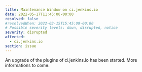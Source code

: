 ```yaml
---
title: Maintenance Window on ci.jenkins.io
date: 2022-05-17T11:45:00-00:00
resolved: false
#resolvedWhen: 2022-03-15T15:45:00-00:00
# Possible severity levels: down, disrupted, notice
severity: disrupted
affected:
  - ci.jenkins.io
section: issue
---
```


An upgrade of the plugins of ci.jenkins.io has been started. More informations to come.

<!--
# See [security advisory](https://www.jenkins.io/security/advisory/2022-01-12/)
# [changelog](https://www.jenkins.io/changelog-stable/#v2.319.2)
# and [upgrade guide](https://www.jenkins.io/doc/upgrade-guide/2.319/#upgrading-to-jenkins-lts-2-319-2).
-->
